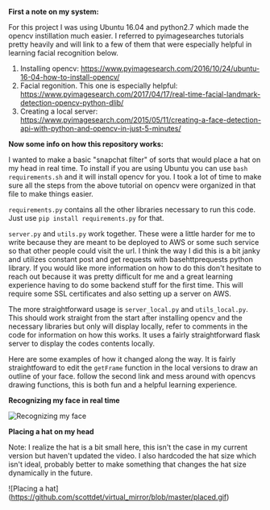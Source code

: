 **First a note on my system:**

For this project I was using Ubuntu 16.04 and python2.7 which made the opencv instillation much easier. I referred to pyimagesearches tutorials pretty heavily and will link to a few of them that were especially helpful in learning facial recognition below.

1. Installing opencv: https://www.pyimagesearch.com/2016/10/24/ubuntu-16-04-how-to-install-opencv/
2. Facial regonition. This one is especially helpful: https://www.pyimagesearch.com/2017/04/17/real-time-facial-landmark-detection-opencv-python-dlib/
3. Creating a local server: https://www.pyimagesearch.com/2015/05/11/creating-a-face-detection-api-with-python-and-opencv-in-just-5-minutes/

**Now some info on how this repository works:**

I wanted to make a basic "snapchat filter" of sorts that would place a hat on my head in real time. To install if you are using Ubuntu you can use `bash requirements.sh` and it will install opencv for you. I took a lot of time to make sure all the steps from the above tutorial on opencv were organized in that file to make things easier. 

`requirements.py` contains all the other libraries necessary to run this code. Just use `pip install requirements.py` for that.

`server.py` and `utils.py` work together. These were a little harder for me to write because they are meant to be deployed to AWS or some such service so that other people could visit the url. I think the way I did this is a bit janky and utilizes constant post and get requests with basehttprequests python library. If you would like more information on how to do this don't hesitate to reach out because it was pretty difficult for me and a great learning experience having to do some backend stuff for the first time. This will require some SSL certificates and also setting up a server on AWS.

The more straightforward usage is `server_local.py` and `utils_local.py`. This should work straight from the start after installing opencv and the necessary libraries but only will display locally, refer to comments in the code for information on how this works. It uses a fairly straightforward flask server to display the codes contents locally.

Here are some examples of how it changed along the way. It is fairly straightfoward to edit the  `getFrame` function in the local versions to draw an outline of your face. follow the second link and mess around with opencvs drawing functions, this is both fun and a helpful learning experience. 

**Recognizing my face in real time**

![Recognizing my face](https://github.com/scottdet/virtual_mirror/blob/master/recognition.gif)

**Placing a hat on my head**

Note: I realize the hat is a bit small here, this isn't the case in my current version but haven't updated the video. I also hardcoded the hat size which isn't ideal, probably better to make something that changes the hat size dynamically in the future.

![Placing a hat] (https://github.com/scottdet/virtual_mirror/blob/master/placed.gif)
